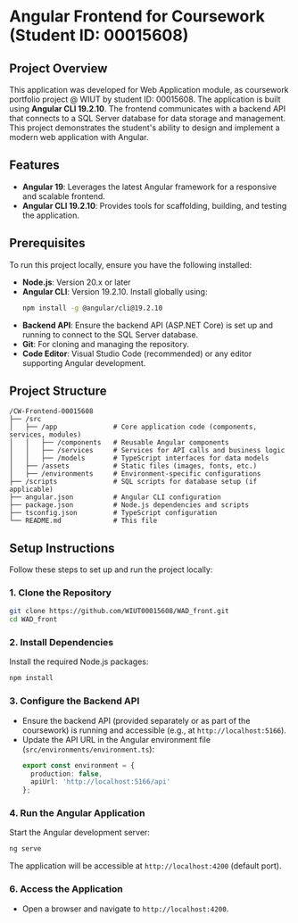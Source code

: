 # Angular Frontend for Coursework (Student ID: 00015608)

## Project Overview
This application was developed for Web Application module, as coursework portfolio project @ WIUT by student ID: 00015608. The application is built using **Angular CLI 19.2.10**. The frontend communicates with a backend API that connects to a SQL Server database for data storage and management. This project demonstrates the student's ability to design and implement a modern web application with Angular.

## Features
- **Angular 19**: Leverages the latest Angular framework for a responsive and scalable frontend.
- **Angular CLI 19.2.10**: Provides tools for scaffolding, building, and testing the application.

## Prerequisites
To run this project locally, ensure you have the following installed:
- **Node.js**: Version 20.x or later
- **Angular CLI**: Version 19.2.10. Install globally using:
  ```bash
  npm install -g @angular/cli@19.2.10
  ```
- **Backend API**: Ensure the backend API (ASP.NET Core) is set up and running to connect to the SQL Server database.
- **Git**: For cloning and managing the repository.
- **Code Editor**: Visual Studio Code (recommended) or any editor supporting Angular development.

## Project Structure
```
/CW-Frontend-00015608
├── /src
│   ├── /app              # Core application code (components, services, modules)
│   │   ├── /components   # Reusable Angular components
│   │   ├── /services     # Services for API calls and business logic
│   │   ├── /models       # TypeScript interfaces for data models
│   ├── /assets           # Static files (images, fonts, etc.)
│   ├── /environments     # Environment-specific configurations
├── /scripts              # SQL scripts for database setup (if applicable)
├── angular.json          # Angular CLI configuration
├── package.json          # Node.js dependencies and scripts
├── tsconfig.json         # TypeScript configuration
└── README.md             # This file
```

## Setup Instructions
Follow these steps to set up and run the project locally:

### 1. Clone the Repository
```bash
git clone https://github.com/WIUT00015608/WAD_front.git
cd WAD_front
```

### 2. Install Dependencies
Install the required Node.js packages:
```bash
npm install
```

### 3. Configure the Backend API
- Ensure the backend API (provided separately or as part of the coursework) is running and accessible (e.g., at `http://localhost:5166`).
- Update the API URL in the Angular environment file (`src/environments/environment.ts`):
  ```typescript
  export const environment = {
    production: false,
    apiUrl: 'http://localhost:5166/api'
  };
  ```

### 4. Run the Angular Application
Start the Angular development server:
```bash
ng serve
```
The application will be accessible at `http://localhost:4200` (default port).

### 6. Access the Application
- Open a browser and navigate to `http://localhost:4200`.